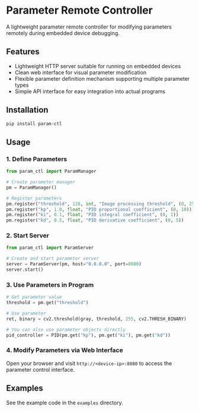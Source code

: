 # Parameter Remote Controller

A lightweight parameter remote controller for modifying parameters remotely during embedded device debugging.

## Features

- Lightweight HTTP server suitable for running on embedded devices
- Clean web interface for visual parameter modification
- Flexible parameter definition mechanism supporting multiple parameter types
- Simple API interface for easy integration into actual programs

## Installation

```bash
pip install param-ctl 
```

## Usage

### 1. Define Parameters

```python
from param_ctl import ParamManager

# Create parameter manager
pm = ParamManager()

# Register parameters
pm.register("threshold", 128, int, "Image processing threshold", (0, 255))
pm.register("kp", 1.0, float, "PID proportional coefficient", (0, 10))
pm.register("ki", 0.1, float, "PID integral coefficient", (0, 1))
pm.register("kd", 0.5, float, "PID derivative coefficient", (0, 5))
```

### 2. Start Server

```python
from param_ctl import ParamServer

# Create and start parameter server
server = ParamServer(pm, host="0.0.0.0", port=8080)
server.start()
```

### 3. Use Parameters in Program

```python
# Get parameter value
threshold = pm.get("threshold")

# Use parameter
ret, binary = cv2.threshold(gray, threshold, 255, cv2.THRESH_BINARY)

# You can also use parameter objects directly
pid_controller = PID(pm.get("kp"), pm.get("ki"), pm.get("kd"))
```

### 4. Modify Parameters via Web Interface

Open your browser and visit `http://<device-ip>:8080` to access the parameter control interface.

## Examples

See the example code in the `examples` directory.